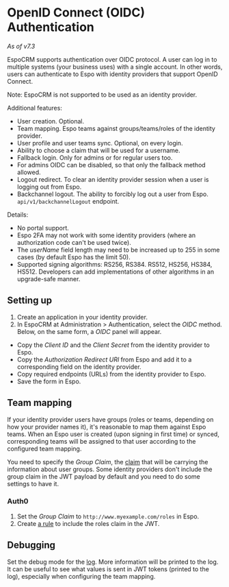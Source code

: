 # OpenID Connect (OIDC) Authentication

*As of v7.3*

EspoCRM supports authentication over OIDC protocol. A user can log in to multiple systems (your business uses) with a single account. In other words, users can authenticate to Espo with identity providers that support OpenID Connect.

Note: EspoCRM is not supported to be used as an identity provider.

Additional features:

* User creation. Optional.
* Team mapping. Espo teams against groups/teams/roles of the identity provider.
* User profile and user teams sync. Optional, on every login.
* Ability to choose a claim that will be used for a username.
* Fallback login. Only for admins or for regular users too.
* For admins OIDC can be disabled, so that only the fallback method  allowed.
* Logout redirect. To clear an identity provider session when a user is logging out from Espo.
* Backchannel logout. The ability to forcibly log out a user from Espo. `api/v1/backchannelLogout` endpoint.

Details:

* No portal support.
* Espo 2FA may not work with some identity providers (where an authorization code can't be used twice).
* The *userName* field length may need to be increased up to 255 in some cases (by default Espo has the limit 50).
* Supported signing algorithms: RS256, RS384. RS512, HS256, HS384, HS512. Developers can add implementations of other algorithms in an upgrade-safe manner.


## Setting up

1. Create an application in your identity provider.
2. In EspoCRM at Administration > Authentication, select the *OIDC* method. Below, on the same form, a *OIDC* panel will appear.
  * Copy the *Client ID* and the *Client Secret* from the identity provider to Espo.
  * Copy the *Authorization Redirect URI* from Espo and add it to a corresponding field on the identity provider.
  * Copy required endpoints (URLs) from the identity provider to Espo.
  * Save the form in Espo.

## Team mapping

If your identity provider users have groups (roles or teams, depending on how your provider names it), it's reasonable to map them against Espo teams. When an Espo user is created (upon signing in first time) or synced, corresponding teams will be assigned to that user according to the configured team mapping.

You need to specify the *Group Claim*, the [claim](https://en.wikipedia.org/wiki/JSON_Web_Token) that will be carrying the information about user groups. Some identity providers don't include the group claim in the JWT payload by default and you need to do some settings to have it.

### Auth0

1. Set the *Group Claim* to `http://www.myexample.com/roles` in Espo.
2. Create [a rule](https://auth0.com/docs/manage-users/access-control/sample-use-cases-actions-with-authorization?_ga=2.226983773.1572279349.1664444295-1913114833.1664024344&_gl=1*1y6ck81*rollup_ga*MTkxMzExNDgzMy4xNjY0MDI0MzQ0*rollup_ga_F1G3E656YZ*MTY2NDQ1ODY2Mi44LjEuMTY2NDQ2MzU5OS40OS4wLjA.#add-user-roles-to-tokens) to include the roles claim in the JWT.

## Debugging

Set the debug mode for the [log](log.md). More information will be printed to the log. It can be useful to see what values is sent in JWT tokens (printed to the log), especially when configuring the team mapping.

